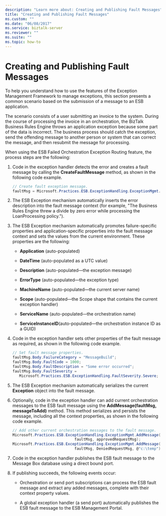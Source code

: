 ```yaml
---
description: "Learn more about: Creating and Publishing Fault Messages"
title: "Creating and Publishing Fault Messages"
ms.custom: ""
ms.date: "06/08/2017"
ms.service: biztalk-server
ms.reviewer: ""
ms.suite: ""
ms.topic: how-to
---
```

# Creating and Publishing Fault Messages
To help you understand how to use the features of the Exception Management Framework to manage exceptions, this section presents a common scenario based on the submission of a message to an ESB application.  
  
 The scenario consists of a user submitting an invoice to the system. During the course of processing the invoice in an orchestration, the BizTalk Business Rules Engine throws an application exception because some part of the data is incorrect. The business process should catch the exception, send the offending message to another person or system that can correct the message, and then resubmit the message for processing.  
  
 When using the ESB Failed Orchestration Exception Routing feature, the process steps are the following:  
  
1.  Code in the exception handler detects the error and creates a fault message by calling the **CreateFaultMessage** method, as shown in the following code example.  
  
    ```csharp  
    // Create fault exception message.  
    faultMsg = Microsoft.Practices.ESB.ExceptionHandling.ExceptionMgmt.CreateFaultMessage();  
    ```  
  
2.  The ESB Exception mechanism automatically inserts the error description into the fault message context (for example, "The Business Rules Engine threw a divide by zero error while processing the LoanProcessing policy.").  
  
3.  The ESB Exception mechanism automatically promotes failure-specific properties and application-specific properties into the fault message context and sets the values from the current environment. These properties are the following:  
  
    -   **Application** (auto-populated)  
  
    -   **DateTime** (auto-populated as a UTC value)  
  
    -   **Description** (auto-populated—the exception message)  
  
    -   **ErrorType** (auto-populated—the exception type)  
  
    -   **MachineName** (auto-populated—the current server name)  
  
    -   **Scope** (auto-populated—the Scope shape that contains the current exception handler)  
  
    -   **ServiceName** (auto-populated—the orchestration name)  
  
    -   **ServiceInstanceID**(auto-populated—the orchestration instance ID as a GUID)  
  
4.  Code in the exception handler sets other properties of the fault message as required, as shown in the following code example.  
  
    ```csharp  
    // Set fault message properties.  
    faultMsg.Body.FailureCategory = "MessageBuild";  
    faultMsg.Body.FaultCode = 1000;  
    faultMsg.Body.FaultDescription = "Some error occurred";  
    faultMsg.Body.FaultSeverity =  
       Microsoft.Practices.ESB.ExceptionHandling.FaultSeverity.Severe;  
    ```  
  
5.  The ESB Exception mechanism automatically serializes the current **Exception** object into the fault message.  
  
6.  Optionally, code in the exception handler can add current orchestration messages to the ESB fault message using the **AddMessage(faultMsg, messageToAdd)** method. This method serializes and persists the message, including all the context properties, as shown in the following code example.  
  
    ```csharp  
    // Add other current orchestration messages to the fault message.  
    Microsoft.Practices.ESB.ExceptionHandling.ExceptionMgmt.AddMessage(  
                                faultMsg, approvedRequestMsg);  
    Microsoft.Practices.ESB.ExceptionHandling.ExceptionMgmt.AddMessage(  
                                faultMsg, DeniedRequestMsg, @"c:\temp");  
    ```  
  
7.  Code in the exception handler publishes the ESB fault message to the Message Box database using a direct bound port.  
  
8.  If publishing succeeds, the following events occur:  
  
    -   Orchestration or send port subscriptions can process the ESB fault message and extract any added messages, complete with their context property values.  
  
    -   A global exception handler (a send port) automatically publishes the ESB fault message to the ESB Management Portal.
